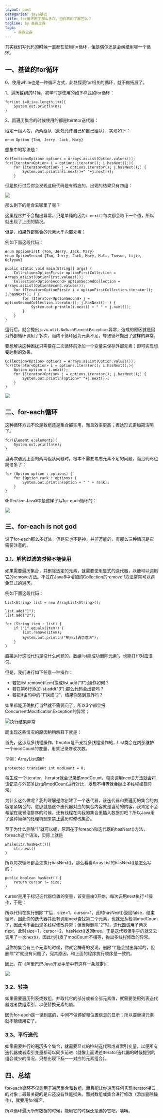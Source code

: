 ```yaml
---
layout: post
categories: java基础
title: for循环用了那么多次，但你真的了解它么？
tagline: by 淼淼之森
tags: 
    - 淼淼之森
---
```


其实我们写代码的时候一直都在使用for循环，但是偶尔还是会纠结用哪一个循环。
<!--more-->

## 一、基础的for循环
0、使用while也是一种循环方式，此处探究for相关的循环，就不做拓展了。

1、遍历数组的时候，初学时是使用的如下样式的for循环：
```
for(int i=0;i<a.length;i++){
    System.out.println(n);
}
```
2、而遍历集合的时候使用的都是Iterator迭代器：

给定一组人名，两两组队（此处允许自己和自己组队），实现如下：
```
enum Option {Tom, Jerry, Jack, Mary}
```
想象中的写法是：
```
Collection<Option> options = Arrays.asList(Option.values());
for(Iterator<Option> i = options.iterator(); i.hasNext();){
    for (Iterator<Option> j = options.iterator(); j.hasNext();) {
        System.out.println(i.next()+" "+j.next());
    }
```
但是执行过后你会发现这段代码是有瑕疵的，出现的结果只有四组：

![](http://www.justdojava.com/assets/images/2019/java/image-mmzsblog/2019-12/01/1.png) 

那么剩下的组合去哪里了呢？

这里程序并不会抛出异常，只是单纯的因为`i.next()`每次都会取下一个值，所以就出现了上图的情况。

但是，如果外部集合的元素大于内部元素：

例如下面这段代码：
```
enum OptionFirst {Tom, Jerry, Jack, Mary}
enum OptionSecond {Tom, Jerry, Jack, Mary, Mali, Tomsun, Lijie, Oolyyou}

public static void main(String[] args) {
    Collection<OptionFirst> optionFirstCollection = Arrays.asList(OptionFirst.values());
    Collection<OptionSecond> optionSecondCollection = Arrays.asList(OptionSecond.values());
    for (Iterator<OptionFirst> i = optionFirstCollection.iterator(); i.hasNext(); ) {
        for (Iterator<OptionSecond> j = optionSecondCollection.iterator(); j.hasNext(); ) {
            System.out.println(i.next() + " " + j.next());
        }
    }
}
```
运行后，就会抛出`java.util.NoSuchElementException`异常，造成的原因就是因为外部循环调用了多次，而内不循环因为元素不足，导致循环抛出了这样的异常。

要想解决这种困扰只需要在二次循环前添加一个变量来保存外部元素；即可实现想要达到的效果。

```
Collection<Option> options = Arrays.asList(Option.values());
for(Iterator<Option> i = options.iterator(); i.hasNext();){
    Option option = i.next();
    for (Iterator<Option> j = options.iterator(); j.hasNext();) {
        System.out.println(option+" "+j.next());
    }
}
```

![](http://www.justdojava.com/assets/images/2019/java/image-mmzsblog/2019-12/01/2.png) 


## 二、for-each循环
这种循环方式不论是数组还是集合都实用，而且效率更高；表达形式更加简洁明了。
```
for(Element e:elements){
    System.out.println(e);
}
```
当再次遇到上面的两两组队问题时，根本不需要考虑元素不足的问题，而且代码也简洁多了：
```
for (Option option : options) {
    for (Option rank : options) {
        System.out.println(option + " " + rank);
    }
}
```
《Effective Java》中是这样子写for-each循环的：

![](http://www.justdojava.com/assets/images/2019/java/image-mmzsblog/2019-12/01/3.png) 

## 三、for-each is not god
说了for-each那么多好处，但是它也不是神，并非万能的，有那么三种情况是它需要注意的。
### 3.1、解构过滤的时候不能使用
如果需要遍历集合，并删除选定的元素，就需要使用显式的迭代器，以便可以调用它的remove方法。不过在Java8中增加的Collection的removeIf方法常常可以避免显式的遍历。

例如下面这段代码：
```
List<String> list = new ArrayList<String>();

list.add("1");
list.add("2");

for (String item : list) {
    if ("1".equals(item)) {
        list.remove(item);
        System.out.println("执行if语句成功");
    }
}
```
直接运行这段代码是没什么问题的，数组list能成功删除元素1，也能打印对应语句。

但是，我们进行如下任意一种操作：
- 若把list.remove(item)换成list.add(“3”);操作如何？
- 若在第6行添加list.add("3");那么代码会出错吗？
- 若把if语句中的“1”换成“2”，结果你感到意外吗？

如果都能正确执行当然就不需要问了，所以3个都会报ConcurrentModificationException的异常；

![执行结果异常](http://www.justdojava.com/assets/images/2019/java/image-mmzsblog/2019-12/01/4.png) 

而出现这些情况的原因稍稍解释下就是：

首先，这涉及多线程操作，Iterator是不支持多线程操作的，List类会在内部维护一个modCount的变量，用来记录修改次数。

举例：ArrayList源码
```
protected transient int modCount = 0;
```
每生成一个Iterator，Iterator就会记录该modCount，每次调用next()方法就会将该记录与外部类List的modCount进行对比，发现不相等就会抛出多线程编辑异常。

为什么这么做呢？我的理解是你创建了一个迭代器，该迭代器和要遍历的集合的内容是紧耦合的，意思就是这个迭代器对应的集合内容就是当前的内容，我肯定不会希望在我冒泡排序的时候，还有线程在向我的集合里插入数据对吧？所以Java用了这种简单的处理机制来禁止遍历时修改集合。

至于为什么删除“1”就可以呢，原因在于foreach和迭代器的hasNext()方法，foreach这个语法，实际上就是
```
while(itr.hasNext()){
    itr.next()
}
```
所以每次循环都会先执行hasNext()，那么看看ArrayList的hasNext()是怎么写的：
```
public boolean hasNext() {
    return cursor != size;
}
```
cursor是用于标记迭代器位置的变量，该变量由0开始，每次调用next执行+1操作，于是：

所以代码在执行删除“1”后，size=1，cursor=1，此时hasNext()返回false，结束循环，因此你的迭代器并没有调用next查找第二个元素，也就无从检测modCount了，因此也不会出现多线程修改异常；但当你删除“2”时，迭代器调用了两次next，此时size=1，cursor=2，hasNext()返回true，于是迭代器傻乎乎的就又去调用了一次next()，因此也引发了modCount不相等，抛出多线程修改的异常。

当你的集合有三个元素的时候，你就会神奇的发现，删除“1”是会抛出异常的，但删除“2”就没有问题了，究其原因，和上面的程序执行顺序是一致的。

因此，在《阿里巴巴Java开发手册中有这样一条规定》：

![](http://www.justdojava.com/assets/images/2019/java/image-mmzsblog/2019-12/01/5.png) 

### 3.2、转换
如果需要遍历列表或数组，并取代它的部分或者全部元素值，就需要使用列表迭代器或者数组索引，以便替换元素的值。

因为for-each是一循到底的，中间不做停留和位置信息的显示；所以要替换元素就不能使用它了。

### 3.3、平行迭代
如果需要并行的遍历多个集合，就需要显式的控制迭代器或者索引变量，以便所有迭代器或者索引变量都可以同步前进（就像上面讲述Iterator迭代器的时候提到的组合减少的情况，只想出现下标一一对应的元素组合）。

## 四、总结
for-each循环不仅适用于遍历集合和数组，而且能让你遍历任何实现Iterator接口的对象；最最关键的是它还没有性能损失。而对数组或集合进行修改（添加删除操作），就要用for循环。

所以循环遍历所有数据的时候，能用它的时候还是选择它吧，嘻嘻。